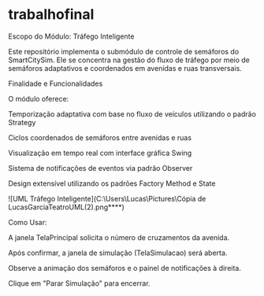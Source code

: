 # trabalhofinal
Escopo do Módulo: Tráfego Inteligente

Este repositório implementa o submódulo de controle de semáforos do SmartCitySim. Ele se concentra na gestão do fluxo de tráfego por meio de semáforos adaptativos e coordenados em avenidas e ruas transversais.

Finalidade e Funcionalidades

O módulo oferece:

Temporização adaptativa com base no fluxo de veículos utilizando o padrão Strategy

Ciclos coordenados de semáforos entre avenidas e ruas

Visualização em tempo real com interface gráfica Swing

Sistema de notificações de eventos via padrão Observer

Design extensível utilizando os padrões Factory Method e State

![UML Tráfego Inteligente](C:\Users\Lucas\Pictures\Cópia de LucasGarciaTeatroUML(2).png****)

Como Usar:

A janela TelaPrincipal solicita o número de cruzamentos da avenida.

Após confirmar, a janela de simulação (TelaSimulacao) será aberta.

Observe a animação dos semáforos e o painel de notificações à direita.

Clique em "Parar Simulação" para encerrar.
